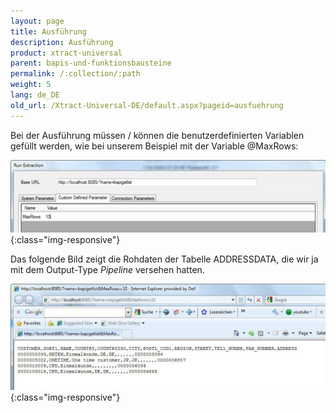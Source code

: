 ```yaml
---
layout: page
title: Ausführung
description: Ausführung
product: xtract-universal
parent: bapis-und-funktionsbausteine
permalink: /:collection/:path
weight: 5
lang: de_DE
old_url: /Xtract-Universal-DE/default.aspx?pageid=ausfuehrung
---
```


Bei der Ausführung müssen / können die benutzerdefinierten Variablen gefüllt werden, wie bei unserem Beispiel mit der Variable @MaxRows:

![Bapi-Run-Parameters](/img/content/Bapi-Run-Parameters.png){:class="img-responsive"}


Das folgende Bild zeigt die Rohdaten der Tabelle ADDRESSDATA, die wir ja mit dem Output-Type *Pipeline* versehen hatten.

![Bapi-Run-Output](/img/content/Bapi-Run-Output.png){:class="img-responsive"}